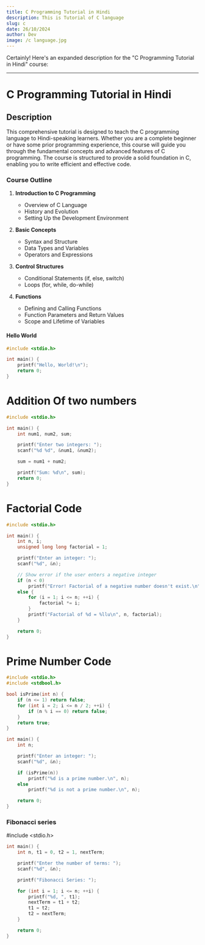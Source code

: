 ```yaml
---
title: C Programming Tutorial in Hindi
description: This is Tutorial of C language
slug: c
date: 26/10/2024
author: Dev
image: /c language.jpg
---
```


Certainly! Here's an expanded description for the "C Programming Tutorial in Hindi" course:

---

# C Programming Tutorial in Hindi

## Description
This comprehensive tutorial is designed to teach the C programming language to Hindi-speaking learners. Whether you are a complete beginner or have some prior programming experience, this course will guide you through the fundamental concepts and advanced features of C programming. The course is structured to provide a solid foundation in C, enabling you to write efficient and effective code.

### Course Outline
1. **Introduction to C Programming**
   - Overview of C Language
   - History and Evolution
   - Setting Up the Development Environment

2. **Basic Concepts**
   - Syntax and Structure
   - Data Types and Variables
   - Operators and Expressions

3. **Control Structures**
   - Conditional Statements (if, else, switch)
   - Loops (for, while, do-while)

4. **Functions**
   - Defining and Calling Functions
   - Function Parameters and Return Values
   - Scope and Lifetime of Variables

#### Hello World

```c
#include <stdio.h>

int main() {
    printf("Hello, World!\n");
    return 0;
}
```

# Addition Of two numbers
```c
#include <stdio.h>

int main() {
    int num1, num2, sum;

    printf("Enter two integers: ");
    scanf("%d %d", &num1, &num2);

    sum = num1 + num2;

    printf("Sum: %d\n", sum);
    return 0;
}
```

# Factorial Code
```c
#include <stdio.h>

int main() {
    int n, i;
    unsigned long long factorial = 1;

    printf("Enter an integer: ");
    scanf("%d", &n);

    // Show error if the user enters a negative integer
    if (n < 0)
        printf("Error! Factorial of a negative number doesn't exist.\n");
    else {
        for (i = 1; i <= n; ++i) {
            factorial *= i;
        }
        printf("Factorial of %d = %llu\n", n, factorial);
    }

    return 0;
}
```

# Prime Number Code
```c
#include <stdio.h>
#include <stdbool.h>

bool isPrime(int n) {
    if (n <= 1) return false;
    for (int i = 2; i <= n / 2; ++i) {
        if (n % i == 0) return false;
    }
    return true;
}

int main() {
    int n;

    printf("Enter an integer: ");
    scanf("%d", &n);

    if (isPrime(n))
        printf("%d is a prime number.\n", n);
    else
        printf("%d is not a prime number.\n", n);

    return 0;
}
```
### Fibonacci series
#include <stdio.h>
```c
int main() {
    int n, t1 = 0, t2 = 1, nextTerm;

    printf("Enter the number of terms: ");
    scanf("%d", &n);

    printf("Fibonacci Series: ");

    for (int i = 1; i <= n; ++i) {
        printf("%d, ", t1);
        nextTerm = t1 + t2;
        t1 = t2;
        t2 = nextTerm;
    }

    return 0;
}

